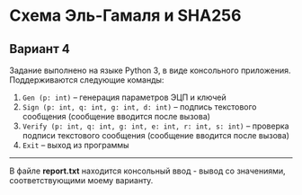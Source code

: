 # Схема Эль-Гамаля и SHA256
## Вариант 4

Задание выполнено на языке Python 3, в виде консольного приложения.
Поддерживаются следующие команды:
1. ```Gen (p: int)``` – генерация параметров ЭЦП и ключей
2. ```Sign (p: int, q: int, g: int, d: int)``` – подпись текстового сообщения (сообщение вводится после вызова)
3. ```Verify (p: int, q: int, g: int, e: int, r: int, s: int)``` – проверка подписи текстового сообщения (сообщение вводится после вызова)
4. ```Exit``` – выход из программы

* * *
В файле **report.txt** находится консольный ввод - вывод со значениями, соответствующими моему варианту.